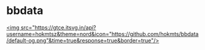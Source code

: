 # bbdata

<a href="https://gtce.itsvg.in/"><img src="https://gtce.itsvg.in/api?username=hokmtsz&theme=nord&icon="https://github.com/hokmts/bbdata/default-og.png"&time=true&response=true&border=true"/></a>


